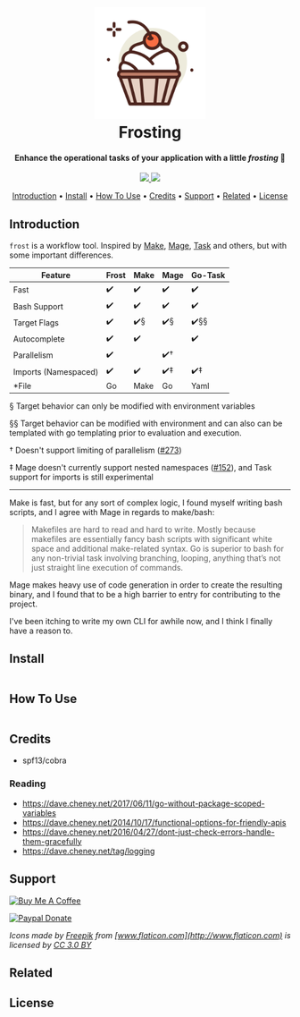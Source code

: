 
<h1 align="center">
  <br>
  <a href="http://github.com/cakehappens/frosting"><img src="assets/cupcake.png" alt="playing card" width="200px" /></a>
  <br>
  Frosting
  <br>
</h1>

<h4 align="center">Enhance the operational tasks of your application with a little <i>frosting</i> 🧁</h4>

<p align="center">
  <a href="https://saythanks.io/to/ghostsquad">
      <img src="https://img.shields.io/badge/Say%20Thanks-!-1EAEDB.svg">
  </a>
  <a href="https://www.paypal.me/WMcNamee">
    <img src="https://img.shields.io/badge/$-donate-ff69b4.svg?maxAge=2592000&amp;style=flat">
  </a>
</p>

<p align="center">
  <a href="#introduction">Introduction</a> •
  <a href="#install">Install</a> •
  <a href="#how-to-use">How To Use</a> •
  <a href="#credits">Credits</a> •
  <a href="#support">Support</a> •
  <a href="#related">Related</a> •
  <a href="#license">License</a>
</p>

## Introduction

`frost` is a workflow tool. Inspired by [Make](https://www.gnu.org/software/make/), [Mage](https://magefile.org/), [Task](https://taskfile.dev/) and others, but with some important differences.

| Feature              | Frost | Make | Mage | Go-Task |
|----------------------|-------|------|------|---------|
| Fast                 | ✔️     | ✔️    | ✔️    | ✔️       |
| Bash Support         | ✔️     | ✔️    | ✔️    | ✔️       |
| Target Flags         | ✔️     | ✔️§   | ✔️§   | ✔️§§     |
| Autocomplete         | ✔️     | ✔️    |      | ✔️       |
| Parallelism          | ✔️     |      | ✔️†   |         |
| Imports (Namespaced) | ✔️     | ✔️    | ✔️‡   | ✔️‡      |
| *File                | Go    | Make | Go   | Yaml    |

§ Target behavior can only be modified with environment variables

§§ Target behavior can be modified with environment and can also can be templated with go templating prior to evaluation and execution.

† Doesn't support limiting of parallelism ([#273](https://github.com/magefile/mage/pull/273))

‡ Mage doesn't currently support nested namespaces ([#152](https://github.com/magefile/mage/issues/152)), and Task support for imports is still experimental

---

Make is fast, but for any sort of complex logic, I found myself writing bash scripts, and I agree with Mage in regards to make/bash:

> Makefiles are hard to read and hard to write. Mostly because makefiles are essentially fancy bash scripts with significant white space and additional make-related syntax. Go is superior to bash for any non-trivial task involving branching, looping, anything that’s not just straight line execution of commands.

Mage makes heavy use of code generation in order to create the resulting binary, and I found that to be a high barrier to entry for contributing to the project.

I've been itching to write my own CLI for awhile now, and I think I finally have a reason to.

## Install

```go

```

## How To Use

```bash

```

## Credits

- spf13/cobra

### Reading


- https://dave.cheney.net/2017/06/11/go-without-package-scoped-variables
- https://dave.cheney.net/2014/10/17/functional-options-for-friendly-apis
- https://dave.cheney.net/2016/04/27/dont-just-check-errors-handle-them-gracefully
- https://dave.cheney.net/tag/logging

## Support

<a href="https://www.buymeacoffee.com/50onA1pjc" target="_blank"><img src="https://www.buymeacoffee.com/assets/img/custom_images/orange_img.png" alt="Buy Me A Coffee" style="height: auto !important; width: auto !important;" /></a>

<a href="https://www.paypal.me/WMcNamee" target="_blank"><img src="https://user-images.githubusercontent.com/903488/58933498-4cde9380-871c-11e9-88a5-455ed1d14380.png" alt="Paypal Donate" style="height: auto !important;width: auto !important;" /></a>

_Icons made by [Freepik](https://www.freepik.com) from [www.flaticon.com](http://www.flaticon.com) is licensed by [CC 3.0 BY](http://creativecommons.org/licenses/by/3.0/)_

## Related

## License